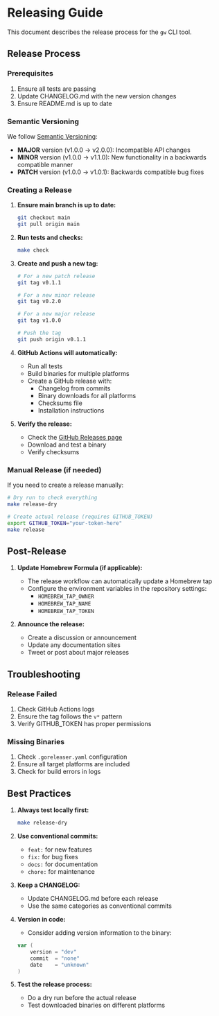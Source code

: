 # Releasing Guide

This document describes the release process for the `gw` CLI tool.

## Release Process

### Prerequisites

1. Ensure all tests are passing
2. Update CHANGELOG.md with the new version changes
3. Ensure README.md is up to date

### Semantic Versioning

We follow [Semantic Versioning](https://semver.org/):

- **MAJOR** version (v1.0.0 → v2.0.0): Incompatible API changes
- **MINOR** version (v1.0.0 → v1.1.0): New functionality in a backwards compatible manner
- **PATCH** version (v1.0.0 → v1.0.1): Backwards compatible bug fixes

### Creating a Release

1. **Ensure main branch is up to date:**
   ```bash
   git checkout main
   git pull origin main
   ```

2. **Run tests and checks:**
   ```bash
   make check
   ```

3. **Create and push a new tag:**
   ```bash
   # For a new patch release
   git tag v0.1.1
   
   # For a new minor release
   git tag v0.2.0
   
   # For a new major release
   git tag v1.0.0
   
   # Push the tag
   git push origin v0.1.1
   ```

4. **GitHub Actions will automatically:**
   - Run all tests
   - Build binaries for multiple platforms
   - Create a GitHub release with:
     - Changelog from commits
     - Binary downloads for all platforms
     - Checksums file
     - Installation instructions

5. **Verify the release:**
   - Check the [GitHub Releases page](https://github.com/yourusername/gw/releases)
   - Download and test a binary
   - Verify checksums

### Manual Release (if needed)

If you need to create a release manually:

```bash
# Dry run to check everything
make release-dry

# Create actual release (requires GITHUB_TOKEN)
export GITHUB_TOKEN="your-token-here"
make release
```

## Post-Release

1. **Update Homebrew Formula (if applicable):**
   - The release workflow can automatically update a Homebrew tap
   - Configure the environment variables in the repository settings:
     - `HOMEBREW_TAP_OWNER`
     - `HOMEBREW_TAP_NAME`
     - `HOMEBREW_TAP_TOKEN`

2. **Announce the release:**
   - Create a discussion or announcement
   - Update any documentation sites
   - Tweet or post about major releases

## Troubleshooting

### Release Failed

1. Check GitHub Actions logs
2. Ensure the tag follows the `v*` pattern
3. Verify GITHUB_TOKEN has proper permissions

### Missing Binaries

1. Check `.goreleaser.yaml` configuration
2. Ensure all target platforms are included
3. Check for build errors in logs

## Best Practices

1. **Always test locally first:**
   ```bash
   make release-dry
   ```

2. **Use conventional commits:**
   - `feat:` for new features
   - `fix:` for bug fixes
   - `docs:` for documentation
   - `chore:` for maintenance

3. **Keep a CHANGELOG:**
   - Update CHANGELOG.md before each release
   - Use the same categories as conventional commits

4. **Version in code:**
   - Consider adding version information to the binary:
   ```go
   var (
       version = "dev"
       commit  = "none"
       date    = "unknown"
   )
   ```

5. **Test the release process:**
   - Do a dry run before the actual release
   - Test downloaded binaries on different platforms